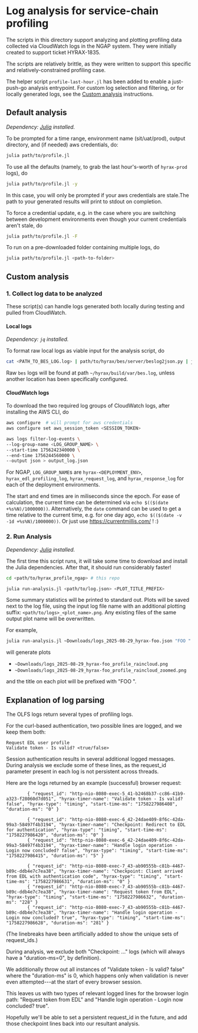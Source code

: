 # Log analysis for service-chain profiling

The scripts in this directory support analyzing and plotting profiling data collected via CloudWatch logs in the NGAP system. They were initially created to support ticket HYRAX-1835.

The scripts are relatively brittle, as they were written to support this specific and relatively-constrained profiling case.

The helper script `profile-last-hour.jl` has been added to enable a just-push-go analysis entrypoint. For custom log selection and filtering, or for locally generated logs, see the [Custom analysis](#custom-analysis) instructions.

## Default analysis

_Dependency: [Julia](https://julialang.org/install/) installed._

To be prompted for a time range, environment name (sit/uat/prod), output directory, and (if needed) aws credentials, do:
```bash
julia path/to/profile.jl
```

To use all the defaults (namely, to grab the last hour's-worth of `hyrax-prod` logs), do
```bash
julia path/to/profile.jl -y
```
In this case, you will only be prompted if your aws credentials are stale.The path to your generated results will print to stdout on completion.

To force a credential update, e.g. in the case where you are switching between development environments even though your current credentials aren't stale, do 
```bash
julia path/to/profile.jl -F
```

To run on a pre-downloaded folder containing multiple logs, do
```bash
julia path/to/profile.jl <path-to-folder>
```

## Custom analysis

### 1. Collect log data to be analyzed

These script(s) can handle logs generated both locally during testing and pulled from CloudWatch.

#### Local logs

_Dependency: `jq` installed._

To format raw local logs as viable input for the analysis script, do
```bash
cat <PATH_TO_BES_LOG.log> | path/to/hyrax/bes/server/beslog2json.py | jq --slurp > bes_log.json
```

Raw `bes` logs will be found at path `~/hyrax/build/var/bes.log`, unless another location has been specifically configured.

#### CloudWatch logs

To download the two required log groups of CloudWatch logs, after installing the AWS CLI, do

```bash
aws configure  # will prompt for aws credentials
aws configure set aws_session_token <SESSION_TOKEN>

aws logs filter-log-events \
--log-group-name <LOG_GROUP_NAME> \
--start-time 1756242340000 \
--end-time 1756244560000 \
--output json > output_log.json
```

For NGAP, `LOG_GROUP_NAME`s are `hyrax-<DEPLOYMENT_ENV>`, `hyrax_edl_profiling_log`, `hyrax_request_log`, and `hyrax_response_log` for each of the deployment environments.

The start and end times are in miliseconds since the epoch. 
For ease of calculation, the current time can be determined via `echo $(($(date +%s%N)/1000000))`.
Alternatively, the `date` command can be used to get a time relative to the current time, e.g. for one day ago, `echo $(($(date -v -1d +%s%N)/1000000))`. Or just use https://currentmillis.com/ ! :)

### 2. Run Analysis

_Dependency: [Julia](https://julialang.org/install/) installed._

The first time this script runs, it will take some time to download and install the Julia dependencies. After that, it should run considerably faster!

```bash
cd <path/to/hyrax_profile_ngap> # this repo

julia run-analysis.jl <path/to/log.json> <PLOT_TITLE_PREFIX>
```
Some summary statistics will be printed to standard out. Plots will be saved next to the log file, using the input log file name with an additional plotting suffix: `<path/to/logs>_<plot_name>.png`. Any existing files of the same output plot name will be overwritten.

For example, 
```bash
julia run-analysis.jl ~Downloads/logs_2025-08-29_hyrax-foo.json "FOO "
```
will generate plots 
- `~Downloads/logs_2025-08-29_hyrax-foo_profile_raincloud.png` 
- `~Downloads/logs_2025-08-29_hyrax-foo_profile_raincloud_zoomed.png`

and the title on each plot will be prefixed with "FOO ". 

## Explanation of log parsing 

The OLFS logs return several types of profiling logs.  

For the curl-based authentication, two possible lines are logged, and we keep them both:
```
Request EDL user profile 
Validate token - Is valid? <true/false> 
```

Session authentication results in several additional logged messages. During analysis we exclude some of these lines, as the request_id parameter present in each log is not persistent across threads.

Here are the logs returned by an example (successful) browser request:
```
        { "request_id": "http-nio-8080-exec-5_41-b2468b37-cc86-41b9-a323-f28060d7d051", "hyrax-timer-name": "Validate token - Is valid? false", "hyrax-type": "timing", "start-time-ms": "1758227986408", "duration-ms": "0" }

        { "request_id": "http-nio-8080-exec-6_42-24dae409-8f6c-42da-99a3-58497f4b3194", "hyrax-timer-name": "Checkpoint: Redirect to EDL for authentication", "hyrax-type": "timing", "start-time-ms": "1758227986420", "duration-ms": "0" }
        { "request_id": "http-nio-8080-exec-6_42-24dae409-8f6c-42da-99a3-58497f4b3194", "hyrax-timer-name": "Handle login operation - Login now concluded? false", "hyrax-type": "timing", "start-time-ms": "1758227986415", "duration-ms": "5" }

        { "request_id": "http-nio-8080-exec-7_43-ab90555b-c81b-4467-b89c-ddb4e7c7ea38", "hyrax-timer-name": "Checkpoint: Client arrived from EDL with authentication code", "hyrax-type": "timing", "start-time-ms": "1758227986631", "duration-ms": "0" }
        { "request_id": "http-nio-8080-exec-7_43-ab90555b-c81b-4467-b89c-ddb4e7c7ea38", "hyrax-timer-name": "Request token from EDL", "hyrax-type": "timing", "start-time-ms": "1758227986632", "duration-ms": "228" }
        { "request_id": "http-nio-8080-exec-7_43-ab90555b-c81b-4467-b89c-ddb4e7c7ea38", "hyrax-timer-name": "Handle login operation - Login now concluded? true", "hyrax-type": "timing", "start-time-ms": "1758227986628", "duration-ms": "281" }
```

(The linebreaks have been artificially added to show the unique sets of request_ids.)

During analysis, we exclude both "Checkpoint: ..." logs (which will always have a "duration-ms=0", by definition).

We additionally throw out all instances of "Validate token - Is valid? false" where the "duration-ms" is 0, which happens only when validation is never even attempted---at the start of every browser session.

This leaves us with two types of relevant logged lines for the browser login path: "Request token from EDL" and "Handle login operation - Login now concluded? true". 

Hopefully we'll be able to set a persistent request_id in the future, and add those checkpoint lines back into our resultant analysis.